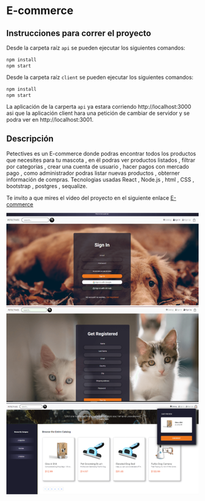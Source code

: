 # E-commerce
## Instrucciones para correr el proyecto
Desde la carpeta raíz `api` se pueden ejecutar los siguientes comandos:

```shell
npm install 
npm start
```
Desde la carpeta raíz `client` se pueden ejecutar los siguientes comandos:

```shell
npm install 
npm start 
```
La aplicación de la carperta `api` ya estara corriendo http://localhost:3000 asi que la aplicación client hara una petición de cambiar de servidor y se podra ver en http://localhost:3001.

## Descripción 
Petectives es un E-commerce  donde podras encontrar todos los productos que necesites para tu mascota , en él podras ver productos listados , filtrar por categorias , crear una cuenta de usuario , hacer pagos con mercado pago , como administrador podras listar nuevas productos , obterner información de compras.
Tecnologias usadas React , Node.js , html , CSS , bootstrap , postgres , sequalize.

Te invito  a que mires el video del proyecto en el siguiente enlace [E-commerce](https://vimeo.com/502778874)

![](/assets/ecommerce2.png)
![](/assets/ecommerce3.png)
![](/assets/ecommerce4.png)




